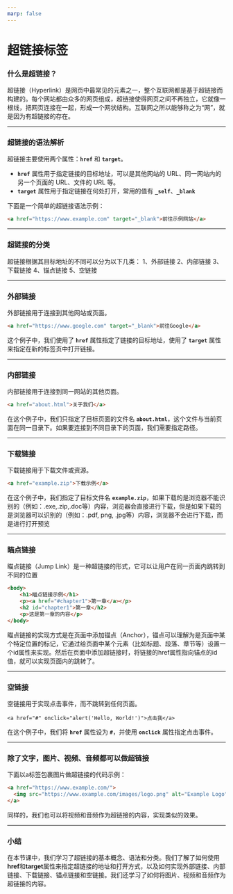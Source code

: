 ```yaml
---
marp: false
---
```



# 超链接标签

### **什么是超链接？**

超链接（Hyperlink）是网页中最常见的元素之一，整个互联网都是基于超链接而构建的。每个网站都由众多的网页组成，超链接使得网页之间不再独立，它就像一根线，把网页连接在一起，形成一个网状结构。互联网之所以能够称之为“网”，就是因为有超链接的存在。

---

### **超链接的语法解析**

超链接主要使用两个属性：**`href`** 和 **`target`**。

- **`href`** 属性用于指定链接的目标地址，可以是其他网站的 URL、同一网站内的另一个页面的 URL、文件的 URL 等。
- **`target`** 属性用于指定链接在何处打开，常用的值有 **`_self`**、**`_blank`**

下面是一个简单的超链接语法示例：

```html
<a href="https://www.example.com" target="_blank">前往示例网站</a>
```

---

### **超链接的分类**

超链接根据其目标地址的不同可以分为以下几类：
1、外部链接
2、内部链接
3、下载链接
4、锚点链接
5、空链接

---

### 外部链接

外部链接用于连接到其他网站或页面。

```html
<a href="https://www.google.com" target="_blank">前往Google</a>
```

这个例子中，我们使用了 **`href`** 属性指定了链接的目标地址，使用了 **`target`** 属性来指定在新的标签页中打开链接。

---

### 内部链接

内部链接用于连接到同一网站的其他页面。

```html
<a href="about.html">关于我们</a>
```

在这个例子中，我们只指定了目标页面的文件名 **`about.html`**，这个文件与当前页面在同一目录下。如果要连接到不同目录下的页面，我们需要指定路径。

---

### 下载链接

下载链接用于下载文件或资源。

```html
<a href="example.zip">下载示例</a>
```

在这个例子中，我们指定了目标文件名 **`example.zip`**，如果下载的是浏览器不能识别的（例如：.exe,.zip,.doc等）内容，浏览器会直接进行下载，但是如果下载的是浏览器可以识别的（例如：.pdf, png, .jpg等）内容，浏览器不会进行下载，而是进行打开预览

---

### 瞄点链接

瞄点链接（Jump Link）是一种超链接的形式，它可以让用户在同一页面内跳转到不同的位置

```html
<body>
	<h1>瞄点链接示例</h1>
	<p><a href="#chapter1">第一章</a></p>
	<h2 id="chapter1">第一章</h2>
	<p>这是第一章的内容</p>
</body>
```

瞄点链接的实现方式是在页面中添加锚点（Anchor），锚点可以理解为是页面中某个特定位置的标记，它通过给页面中某个元素（比如标题、段落、章节等）设置一个id属性来实现。然后在页面中添加超链接时，将链接的href属性指向锚点的id值，就可以实现页面内的跳转了。

---

### 空链接

空链接用于实现点击事件，而不跳转到任何页面。

```
<a href="#" onclick="alert('Hello, World!')">点击我</a>
```

在这个例子中，我们将 **`href`** 属性设为 **`#`**，并使用 **`onclick`** 属性指定点击事件。

---

### **除了文字，图片、视频、音频都可以做超链接**

下面以a标签包裹图片做超链接的代码示例：

```html
<a href="https://www.example.com/">
  <img src="https://www.example.com/images/logo.png" alt="Example Logo">
</a>
```

同样的，我们也可以将视频和音频作为超链接的内容，实现类似的效果。

---

### **小结**

在本节课中，我们学习了超链接的基本概念、语法和分类。我们了解了如何使用**href**和**target**属性来指定超链接的地址和打开方式，以及如何实现外部链接、内部链接、下载链接、锚点链接和空链接。我们还学习了如何将图片、视频和音频作为超链接的内容。